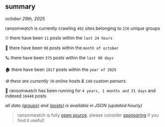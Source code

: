 
## summary
_october 29th, 2025_

ransomwatch is currently crawling `492` sites belonging to `216` unique groups

⏲ there have been `11` posts within the `last 24 hours`

🦈 there have been `98` posts within the `month of october`

🪐 there have been `375` posts within the `last 90 days`

🏚 there have been `1817` posts within the `year of 2025`

_⚙️ there are currently `78` online hosts & `140` custom parsers._

🦕 ransomwatch has been running for `4 years, 1 months and 21 days` and indexed `16448` posts

_all data  [(groups)](http://ransomwhat.telemetry.ltd/groups) and [(posts)](http://ransomwhat.telemetry.ltd/posts) is available in JSON (updated hourly)_

> ransomwatch is fully [open source](https://github.com/joshhighet/ransomwatch#ransomwatch--). please consider [sponsoring](https://github.com/sponsors/joshhighet) if you find it useful!
